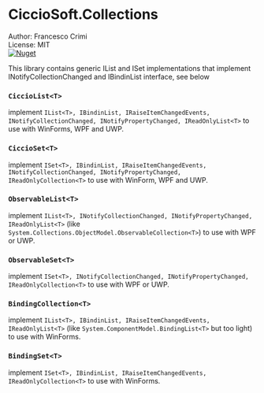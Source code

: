 # CiccioSoft.Collections


Author: Francesco Crimi <br>
License: MIT <br>
[![Nuget](https://img.shields.io/nuget/v/CiccioSoft.Collections)](https://www.nuget.org/packages/CiccioSoft.Collections/) <br>

This library contains generic IList and ISet implementations that implement INotifyCollectionChanged and IBindinList interface, see below


### `CiccioList<T>`
  implement `IList<T>, IBindinList, IRaiseItemChangedEvents, INotifyCollectionChanged, INotifyPropertyChanged, IReadOnlyList<T>` to use with WinForms, WPF and UWP.

### `CiccioSet<T>`
  implement `ISet<T>, IBindinList, IRaiseItemChangedEvents, INotifyCollectionChanged, INotifyPropertyChanged, IReadOnlyCollection<T>` to use with WinForm, WPF and UWP.


### `ObservableList<T>`
  implement `IList<T>, INotifyCollectionChanged, INotifyPropertyChanged, IReadOnlyList<T>` (like `System.Collections.ObjectModel.ObservableCollection<T>`) to use with WPF or UWP.

### `ObservableSet<T>`
  implement `ISet<T>, INotifyCollectionChanged, INotifyPropertyChanged, IReadOnlyCollection<T>` to use with WPF or UWP.


### `BindingCollection<T>`
  implement `IList<T>, IBindinList, IRaiseItemChangedEvents, IReadOnlyList<T>` (like `System.ComponentModel.BindingList<T>` but too light) to use with WinForms.
  
### `BindingSet<T>`
  implement `ISet<T>, IBindinList, IRaiseItemChangedEvents, IReadOnlyCollection<T>` to use with WinForms.
